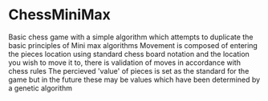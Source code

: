 # ChessMiniMax
Basic chess game with a simple algorithm which attempts to duplicate the basic principles of Mini max algorithms
Movement is composed of entering the pieces location using standard chess board notation and the location you wish to move it to, there is validation of moves in accordance with chess rules
The percieved 'value' of pieces is set as the standard for the game but in the future these may be values which have been determined by a genetic algorithm
